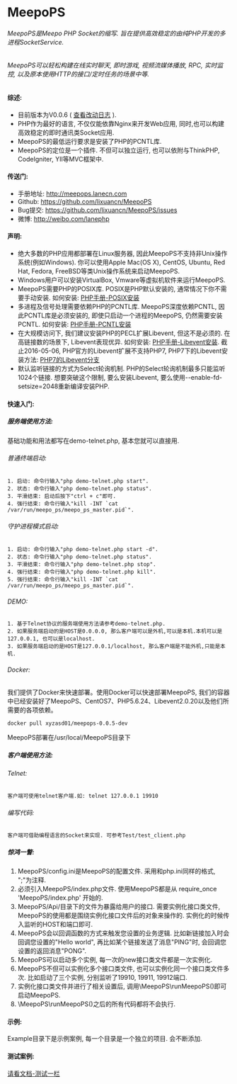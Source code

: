 # MeepoPS
###### MeepoPS是Meepo PHP Socket的缩写. 旨在提供高效稳定的由纯PHP开发的多进程SocketService.
###### MeepoPS可以轻松构建在线实时聊天, 即时游戏, 视频流媒体播放, RPC, 实时监控, 以及原本使用HTTP的接口/定时任务的场景中等.

#### 综述:
- 目前版本为V0.0.6 ( [查看改动日志](http://meepops.lanecn.com/_book/1-summary/7-update-log.html) ).
- PHP作为最好的语言, 不仅仅能依靠Nginx来开发Web应用, 同时,也可以构建高效稳定的即时通讯类Socket应用.
- MeepoPS的最低运行要求是安装了PHP的PCNTL库.
- MeepoPS的定位是一个插件. 不但可以独立运行, 也可以依附与ThinkPHP, CodeIgniter, YII等MVC框架中.

#### 传送门:
- 手册地址: http://meepops.lanecn.com
- Github: https://github.com/lixuancn/MeepoPS
- Bug提交: https://github.com/lixuancn/MeepoPS/issues
- 微博: http://weibo.com/lanephp

#### 声明:
- 绝大多数的PHP应用都部署在Linux服务器, 因此MeepoPS不支持非Unix操作系统(例如Windows). 你可以使用Apple Mac(OS X), CentOS, Ubuntu, Red Hat, Fedora, FreeBSD等类Unix操作系统来启动MeepoPS.
- Windows用户可以安装VirtualBox, Vmware等虚拟机软件来运行MeepoPS.
- MeepoPS需要PHP的POSIX库. POSIX是PHP默认安装的, 通常情况下你不需要手动安装. 如何安装: [PHP手册-POSIX安装](http://php.net/manual/zh/posix.installation.php)
- 多进程及信号处理需要依赖PHP的PCNTL库. MeepoPS深度依赖PCNTL, 因此PCNTL库是必须安装的, 即使只启动一个进程的MeepoPS, 仍然需要安装PCNTL. 如何安装: [PHP手册-PCNTL安装](http://php.net/manual/zh/pcntl.installation.php)
- 在大规模访问下, 我们建议安装PHP的PECL扩展Libevent, 但这不是必须的. 在高链接数的场景下, Libevent表现优异. 如何安装: [PHP手册-Libevent安装](http://php.net/manual/zh/libevent.installation.php). 截止2016-05-06, PHP官方的Libevent扩展不支持PHP7, PHP7下的Libevent安装方法: [PHP7的Libevent分支](https://github.com/expressif/pecl-event-libevent)
- 默认监听链接的方式为Select轮询机制. PHP的Select轮询机制最多只能监听1024个链接. 想要突破这个限制, 要么安装Libevent, 要么使用--enable-fd-setsize=2048重新编译安装PHP.

#### 快速入门:

##### 服务端使用方法:
基础功能和用法都写在demo-telnet.php, 基本您就可以直接用. 

###### 普通终端启动:
    1. 启动: 命令行输入"php demo-telnet.php start".
    2. 状态: 命令行输入"php demo-telnet.php status".
    3. 平滑结束: 启动后按下"ctrl + c"即可.
    4. 强行结束: 命令行输入"kill -INT `cat /var/run/meepo_ps/meepo_ps_master.pid`".

###### 守护进程模式启动:
    1. 启动: 命令行输入"php demo-telnet.php start -d".
    2. 状态: 命令行输入"php demo-telnet.php status".
    3. 平滑结束: 命令行输入"php demo-telnet.php stop".
    4. 强行结束: 命令行输入"php demo-telnet.php kill".
    5. 强行结束: 命令行输入"kill -INT `cat /var/run/meepo_ps/meepo_ps_master.pid`".

###### DEMO:
    1. 基于Telnet协议的服务端使用方法请参考demo-telnet.php.
    2. 如果服务端启动的是HOST是0.0.0.0, 那么客户端可以是外机,可以是本机.本机可以是127.0.0.1, 也可以是localhost.
    3. 如果服务端启动的是HOST是127.0.0.1/localhost, 那么客户端是不能外机,只能是本机.

###### Docker:
我们提供了Docker来快速部署。使用Docker可以快速部署MeepoPS, 我们的容器中已经安装好了MeepoPS、CentOS7、PHP5.6.24、Libevent2.0.20以及他们所需要的各项依赖。
```
docker pull xyzasd01/meepops-0.0.5-dev
```
MeepoPS部署在/usr/local/MeepoPS目录下

##### 客户端使用方法:

###### Telnet:
    客户端可使用telnet客户端.如: telnet 127.0.0.1 19910

###### 编写代码:
    客户端可借助编程语言的Socket来实现. 可参考Test/test_client.php

##### 惊鸿一瞥:
  1. MeepoPS/config.ini是MeepoPS的配置文件. 采用和php.ini同样的格式, ";"为注释.
  2. 必须引入MeepoPS/index.php文件. 使用MeepoPS都是从 require_once 'MeepoPS/index.php' 开始的.
  3. MeepoPS/Api/目录下的文件为暴露给用户的接口. 需要实例化接口类文件, MeepoPS的使用都是围绕实例化接口文件后的对象来操作的. 实例化的时候传入监听的HOST和端口即可.
  4. MeepoPS会以回调函数的方式来触发您设置的业务逻辑. 比如新链接加入时会回调您设置的"Hello world", 再比如某个链接发送了消息"PING"时, 会回调您设置的返回消息"PONG".
  5. MeepoPS可以启动多个实例, 每一次的new接口类文件都是一次实例化.
  7. MeepoPS不但可以实例化多个接口类文件, 也可以实例化同一个接口类文件多次. 比如启动了三个实例, 分别监听了19910, 19911, 19912端口.
  6. 实例化接口类文件并进行了相关设置后, 调用\MeepoPS\runMeepoPS()即可启动MeepoPS.
  7. \MeepoPS\runMeepoPS()之后的所有代码都将不会执行.

#### 示例:
Example目录下是示例案例, 每一个目录是一个独立的项目. 会不断添加.

#### 测试案例:
[请看文档-测试一栏](Doc/zh/8-test)